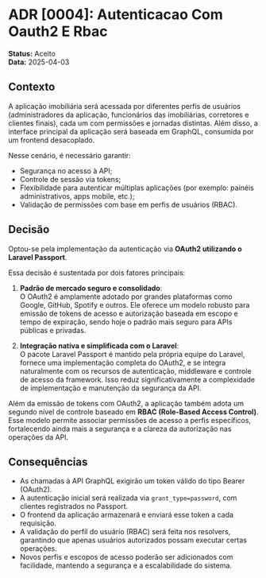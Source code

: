# ADR [0004]: Autenticacao Com Oauth2 E Rbac

**Status:** Aceito  
**Data:** 2025-04-03

## Contexto


A aplicação imobiliária será acessada por diferentes perfis de usuários (administradores da aplicação, funcionários das imobiliárias, corretores e clientes finais), cada um com permissões e jornadas distintas. Além disso, a interface principal da aplicação será baseada em GraphQL, consumida por um frontend desacoplado.

Nesse cenário, é necessário garantir:

- Segurança no acesso à API;
- Controle de sessão via tokens;
- Flexibilidade para autenticar múltiplas aplicações (por exemplo: painéis administrativos, apps mobile, etc.);
- Validação de permissões com base em perfis de usuários (RBAC).

## Decisão

Optou-se pela implementação da autenticação via **OAuth2 utilizando o Laravel Passport**.

Essa decisão é sustentada por dois fatores principais:

1. **Padrão de mercado seguro e consolidado**:  
   O OAuth2 é amplamente adotado por grandes plataformas como Google, GitHub, Spotify e outros. Ele oferece um modelo robusto para emissão de tokens de acesso e autorização baseada em escopo e tempo de expiração, sendo hoje o padrão mais seguro para APIs públicas e privadas.

2. **Integração nativa e simplificada com o Laravel**:  
   O pacote Laravel Passport é mantido pela própria equipe do Laravel, fornece uma implementação completa do OAuth2, e se integra naturalmente com os recursos de autenticação, middleware e controle de acesso da framework. Isso reduz significativamente a complexidade de implementação e manutenção da segurança da API.

Além da emissão de tokens com OAuth2, a aplicação também adota um segundo nível de controle baseado em **RBAC (Role-Based Access Control)**. Esse modelo permite associar permissões de acesso a perfis específicos, fortalecendo ainda mais a segurança e a clareza da autorização nas operações da API.

## Consequências

- As chamadas à API GraphQL exigirão um token válido do tipo Bearer (OAuth2).
- A autenticação inicial será realizada via `grant_type=password`, com clientes registrados no Passport.
- O frontend da aplicação armazenará e enviará esse token a cada requisição.
- A validação do perfil do usuário (RBAC) será feita nos resolvers, garantindo que apenas usuários autorizados possam executar certas operações.
- Novos perfis e escopos de acesso poderão ser adicionados com facilidade, mantendo a segurança e a escalabilidade do sistema.
